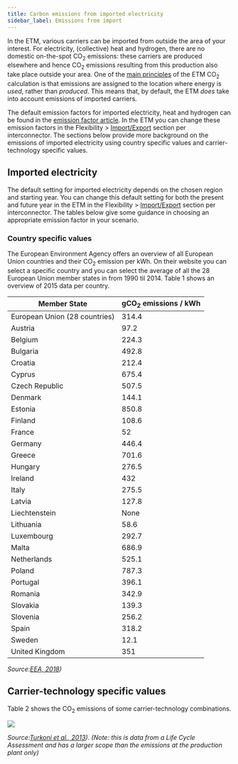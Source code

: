 ```yaml
---
title: Carbon emissions from imported electricity
sidebar_label: Emissions from import
---
```


In the ETM, various carriers can be imported from outside the area of your interest. For electricity, (collective) heat and hydrogen, there are no domestic on-the-spot CO<sub>2</sub> emissions: these carriers are produced elsewhere and hence CO<sub>2</sub> emissions resulting from this production also take place outside your area. One of the [main principles](co2-main-principles.md) of the ETM CO<sub>2</sub> calculation is that emissions are assigned to the location where energy is _used_, rather than _produced_. This means that, by default, the ETM _does_ take into account emissions of imported carriers.

The default emission factors for imported electricity, heat and hydrogen can be found in the [emission factor article](co2/sub>-emission-factors.md). In the ETM you can change these emission factors in the Flexibility > [Import/Export](https://pro.energytransitionmodel.com/scenario/flexibility/electricity_import_export/interconnector-1) section per interconnector. The sections below provide more background on the emissions of imported electricity using country specific values and carrier-technology specific values.

## Imported electricity
The default setting for imported electricity depends on the chosen region and starting year. You can change this default setting for both the present and future year in the ETM in the Flexibility > [Import/Export](https://pro.energytransitionmodel.com/scenario/flexibility/electricity_import_export/interconnector-1) section per interconnector. The tables below give some guidance in choosing an appropriate emission factor in your scenario.

### Country specific values
The European Environment Agency offers an overview of all European Union countries and their CO<sub>2</sub> emission per kWh. On their website you can select a specific country and you can select the average of all the 28 European Union member states in from 1990 til 2014. Table 1 shows an overview of 2015 data per country.

Member State		| gCO<sub>2</sub> emissions / kWh
------------- | -------------
European Union (28 countries)| 314.4
Austria			| 97.2
Belgium			| 224.3
Bulgaria			| 492.8
Croatia			| 212.4
Cyprus				| 675.4
Czech Republic	| 507.5
Denmark			| 	144.1
Estonia			| 850.8
Finland			| 108.6
France				| 52
Germany			| 	446.4
Greece				| 701.6
Hungary			| 276.5
Ireland			| 432
Italy				| 275.5
Latvia				| 127.8
Liechtenstein		| 	None
Lithuania			| 58.6
Luxembourg		| 292.7
Malta				| 686.9
Netherlands		| 525.1
Poland				| 787.3
Portugal			| 396.1
Romania			| 342.9
Slovakia			| 139.3
Slovenia			| 256.2
Spain				| 318.2
Sweden				| 12.1
United Kingdom	| 351

_Source:[EEA, 2018](#references))_

## Carrier-technology specific values

Table 2 shows the CO<sub>2</sub> emissions of some carrier-technology combinations.

![](/img/docs/20180111_carrier-technology_co2_emissions.png)

_Source:[Turkoni et al., 2013](#references)). (Note: this is data from a Life Cycle Assessment and has a larger scope than the emissions at the production plant only)_
